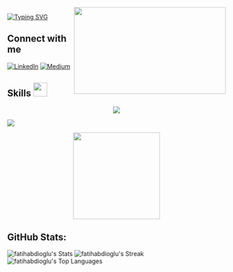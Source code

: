 <img src="https://www.opcito.com/hs-fs/hubfs/DevOps-CI-CD_03.gif?width=600&height=400&name=DevOps-CI-CD_03.gif" align="right" width="350" height="200">

[![Typing SVG](http://readme-typing-svg.herokuapp.com?font=Fredoka+One&size=30&pause=1000&color=EAC000&width=435&lines=Hi+there+%F0%9F%91%8B+I'm+Fatih;Welcome+to+my+GitHub+page)](https://git.io/typing-svg)
<h2> Connect with me </h2>

[![LinkedIn](https://img.shields.io/badge/linkedin-%230077B5.svg?style=for-the-badge&logo=linkedin&logoColor=white)](https://linkedin.com/in/fatihabdioglu) [![Medium](https://img.shields.io/badge/Medium-12100E?style=for-the-badge&logo=medium&logoColor=white)](https://medium.com/@f.abdioglu) 
<h2> Skills <img src = "https://raw.githubusercontent.com/rahulbanerjee26/githubProfileReadmeGenerator/main/gifs/code.gif" width = 32px height=32px> </h2>
<p align="center">
  <a href="https://skillicons.dev">
    <img src="https://skillicons.dev/icons?i=aws,docker,kubernetes,py,linux,jenkins,ansible,bash,maven,spring,grafana,prometheus,nginx,flask,dynamodb,mysql,selenium,vscode,sqlite,html,css,vim" />
  </a>
</p>

![](https://komarev.com/ghpvc/?username=your-github-fatihabdioglu)
<div align="center">
  <img height="200" src="https://camo.githubusercontent.com/119cfcc41eae1b1499278847a5b079689a2ba5ff4d87470188ba0b1c6e3ab516/68747470733a2f2f6d65646961332e67697068792e636f6d2f6d656469612f7167515567674143335066763638377150432f67697068792e6769663f6369643d373930623736313134616362616262326136646666326664663364336231333865383963386632356362316661393431267269643d67697068792e6769662663743d67"  />
</div>

## GitHub Stats:

![fatihabdioglu's Stats](https://github-readme-stats.vercel.app/api?username=fatihabdioglu&theme=vue-dark&show_icons=true&hide_border=true&count_private=true)
![fatihabdioglu's Streak](https://github-readme-streak-stats.herokuapp.com/?user=fatihabdioglu&theme=vue-dark&hide_border=true)
![fatihabdioglu's Top Languages](https://github-readme-stats.vercel.app/api/top-langs/?username=fatihabdioglu&theme=vue-dark&show_icons=true&hide_border=true&layout=compact)
